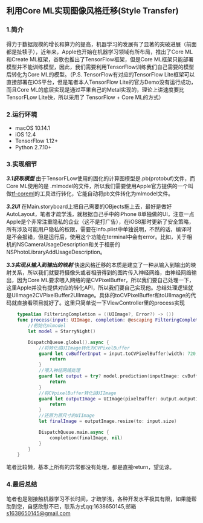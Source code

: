 ## 利用Core ML实现图像风格迁移(Style Transfer)

### 1.简介
得力于数据规模的增长和算力的提高，机器学习的发展有了显著的突破进展（前面都是扯犊子），近年来，Apple也开始在机器学习领域有所布局，推出了Core ML和Create ML框架，谷歌也推出了TensorFlow框架，但是Core ML框架只能部署模型并不能训练模型，因此，我们需要利用TensorFlow训练我们自己需要的模型后转化为Core ML的模型。（P.S. TensorFlow有对应的TensorFlow Lite框架可以直接部署在iOS平台，但是笔者本人TensorFlow Lite的官方Demo没有运行成功，而且Core ML的底层实现是通过苹果自己的Metal实现的，理论上讲速度要比TensorFLow Lite快，所以采用了 TensorFlow + Core ML的方式）

### 2.运行环境
* macOS 10.14.1 
* iOS 12.4
* TensorFlow 1.12+
* Python 2.7.10+

### 3.实现细节

***3.1获取模型***
由于TensorFLow使用的固化的计算图模型是.pb(protobuf)文件，而Core ML使用的是 .mlmodel的文件，所以我们需要使用Apple官方提供的一个叫做[tf-coreml](https://github.com/tf-coreml/tf-coreml)的工具进行转化，它能自动将pb文件转化为mlmodel文件。

***3.2UI***
在Main.storyboard上把自己需要的OBjects拖上去，最好是做好AutoLayout，笔者才疏学浅，就根据自己手中的iPhone 8单独做的UI，注意一点Apple是个非常注重隐私的企业（这不是打广告），在iOS8那时更新了安全策略，所有涉及可能用户隐私的权限，需要在Info.plist中单独说明，不然的话，编译时是不会报错，但是运行后，使用这个功能在terminal中会有error。比如，关于相机的NSCameraUsageDescription和关于相册的NSPhotoLibraryAddUsageDescription。

***3.3实现从输入到输出的映射***
快速风格迁移的本质是建立了一种从输入到输出的映射关系，所以我们就要将摄像头或者相册得到的图片传入神经网络，由神经网络输出，因为Core ML要求喂入网络的是CVPixelBuffer，所以我们要自己处理一下，这里Apple并没有提供对应的转化API，所以我们要自己实现他。总结处理逻辑就是UIImage2CVPixelBuffer2UIImage。具体的toCVPixelBuffer和toUIImage的代码就直接看项目就好了。这里只简单说一下ViewController里的process实现
```swift
    typealias FilteringCompletion = ((UIImage?, Error?) -> ())
    func process(input: UIImage, completion: @escaping FilteringCompletion) {
        //初始化mlmodel
        let model = StarryNight()

        DispatchQueue.global().async {
            //将转化成UIImage转化为CVPixelBuffer
            guard let cvBufferInput = input.toCVPixelBuffer(width: 720, height: 720) else {
                return
            }
            //喂入神经网络处理
            guard let output = try? model.prediction(inputImage: cvBufferInput) else {
                return
            }
            //将CVpixelBuffer转化回UIImage
            guard let outputImage = UIImage(pixelBuffer: output.outputImage) else {
                return
            }
            //还原为原尺寸的UIImage
            let finalImage = outputImage.resize(to: input.size)

            DispatchQueue.main.async {
                completion(finalImage, nil)
            }
        }  
    }
```
笔者比较懒，基本上所有的异常都没有处理，都是直接return，望见谅。

### 4.最后总结
笔者也是刚接触机器学习不长时间，才疏学浅，各种开发水平极其有限，如果能帮助到您，自感欣慰不已，联系方式qq:1638650145,邮箱
s1638650145@gmail.com
